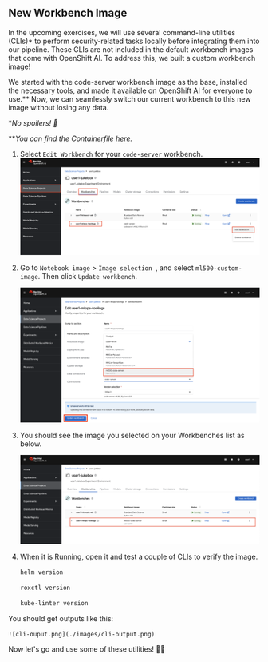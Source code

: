 ## New Workbench Image

In the upcoming exercises, we will use several command-line utilities (CLIs)* to perform security-related tasks locally before integrating them into our pipeline. These CLIs are not included in the default workbench images that come with OpenShift AI. To address this, we built a custom workbench image!

We started with the code-server workbench image as the base, installed the necessary tools, and made it available on OpenShift AI for everyone to use.** Now, we can seamlessly switch our current workbench to this new image without losing any data.

*_No spoilers! 🤫_

**_You can find the Containerfile [here]()._


1. Select `Edit Workbench` for your `code-server` workbench.
    ![codeserver-notebook-1.png](./images/codeserver-notebook-1.png)

2. Go to `Notebook image` > `Image selection `, and select `ml500-custom-image`. Then click `Update workbench`.

    ![codeserver-notebook-1.png](./images/codeserver-notebook-2.png)

3. You should see the image you selected on your Workbenches list as below. 

    ![codeserver-notebook-1.png](./images/codeserver-notebook-3.png)

4. When it is Running, open it and test a couple of CLIs to verify the image.

    ```bash
    helm version
    ```
    ```bash
    roxctl version
    ```
    ```bash
    kube-linter version
    ```
You should get outputs like this:

    ![cli-ouput.png](./images/cli-output.png)


Now let's go and use some of these utilities! 🏃💨